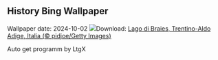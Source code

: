 ## History Bing Wallpaper
Wallpaper date: 2024-10-02
![](https://www.bing.com/th?id=OHR.LakeInItalianNonni_IT-IT2833873964_UHD.jpg&w=1000)Download: [Lago di Braies, Trentino-Aldo Adige, Italia (© pidjoe/Getty Images)](https://www.bing.com/th?id=OHR.LakeInItalianNonni_IT-IT2833873964_UHD.jpg)

Auto get programm by LtgX
